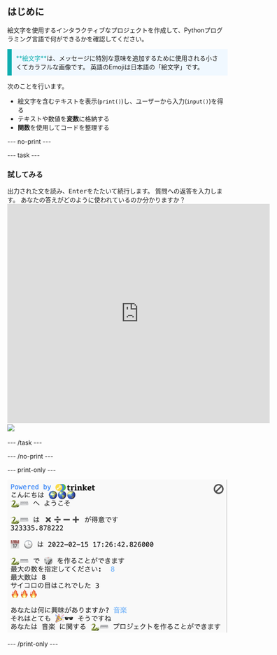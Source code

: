 ## はじめに

絵文字を使用するインタラクティブなプロジェクトを作成して、Pythonプログラミング言語で何ができるかを確認してください。

<p style="border-left: solid; border-width:10px; border-color: #0faeb0; background-color: aliceblue; padding: 10px;">
<span style="color: #0faeb0">**絵文字**</span>は、メッセージに特別な意味を追加するために使用される小さくてカラフルな画像です。 英語のEmojiは日本語の「絵文字」です。
</p>

次のことを行います。
+ 絵文字を含むテキストを表示(`print()`)し、ユーザーから入力(`input()`)を得る
+ テキストや数値を**変数**に格納する
+ **関数**を使用してコードを整理する

--- no-print ---

--- task ---

### 試してみる
<div style="display: flex; flex-wrap: wrap">
<div style="flex-basis: 175px; flex-grow: 1">  
出力された文を読み、<kbd>Enter</kbd>をたたいて続行します。 
質問への返答を入力します。 あなたの答えがどのように使われているのか分かりますか？
</div>
<div class="trinket">
  <iframe src="https://trinket.io/embed/python/a54e164ac2?outputOnly=true&start=result" width="600" height="500" frameborder="0" marginwidth="0" marginheight="0" allowfullscreen>
  </iframe>
  <img src="images/hello-final.png">
</div>
</div>

--- /task ---

--- /no-print ---

--- print-only ---

![完成したプロジェクト](images/showcase_static.png)

--- /print-only ---

